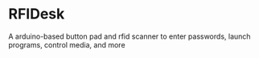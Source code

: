 # RFIDesk
A arduino-based button pad and rfid scanner to enter passwords, launch programs, control media, and more
